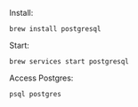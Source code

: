 Install:

```
brew install postgresql
```

Start:

```
brew services start postgresql
```

Access Postgres:

```
psql postgres
```
